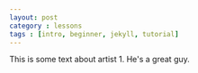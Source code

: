 ```yaml
---
layout: post
category : lessons
tags : [intro, beginner, jekyll, tutorial]
---
```


This is some text about artist 1. He's a great guy.